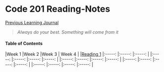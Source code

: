 # Code 201 Reading-Notes


[Previous Learning Journal](https://kozer2.github.io/Learning-Journal/)


> *Always do your best. Something will come from it*




#### Table of Contents


|Week 1                       |Week 2   |Week 3    | Week 4 | 
|[Reading 1](Reading-01.md)   |:-----:  |:-----:   |:-----: |
|:-----:                      |:-----:  |:-----:   |:-----: |
|:-----:                      |:-----:  |:-----:   |:-----: |
|:-----:                      |:-----:  |:-----:   |:-----: |
|:-----:                      |:-----:  |:-----:   |:-----: |  
